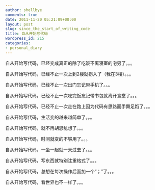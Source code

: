 ```yaml
---
author: shellbye
comments: true
date: 2011-11-20 05:21:09+00:00
layout: post
slug: since_the_start_of_writing_code
title: 自从开始写代码
wordpress_id: 215
categories:
- personal_diary
---
```


自从开始写代码，已经变成真正的除了吃饭不离寝室的宅男了。。。

自从开始写代码，已经不止一次上到2楼就拐入了（我在3楼）。。。

自从开始写代码，已经不止一次出门忘记带手机了。。。

自从开始写代码，已经不止一次吃完饭忘记带书包就离开食堂了。。。

自从开始写代码，已经不止一次走在路上因为代码有思路而手舞足蹈了。。。

自从开始写代码，生活变的越来越简单了。。。

自从开始写代码，就不再胡思乱想了。。。

自从开始写代码，时间就变的不够用了。。。

自从开始写代码，一坐一起就一天过去了。。。

自从开始写代码，写东西就特别注重格式了。。。

自从开始写代码，总想在每次操作后面加一个“；”了。。。

自从开始写代码，看世界也不一样了。。。
